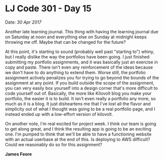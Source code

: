 # LJ Code 301 - Day 15
Date: *30 Apr 2017*

Another late learning journal. This thing with having the learning journal due on Saturday at noon and everything else on Sunday at midnight keeps throwing me off. Maybe that can be changed for the future?

At this point, it's starting to sound (probably well past "starting to") whiny, but I really dislike the way the portfolios have been going. I just finished submitting my portfolio assignments, and it was basically just an exercise in copy and paste. There isn't even any reinforcement of the ideas because we don't have to do anything to extend them. Worse still, the portfolio assignment actively penalizes you for trying to go beyond the bounds of the assignment at any point. If you build outside the scope of the assignment, you can very easily box yourself into a design corner that's more difficult to code yourself out of. Basically, the more like Kilovolt blog you make your portfolio, the easier it is to build. It isn't even really a portfolio any more, so much as it is a blog. It just disheartens me that I've lost all the flavor and simplicity out of what I thought was going to be a real portfolio page, and I instead ended up with a low-effort version of kilovolt.

On another note, I'm real excited for project week. I think our team is going to get along great, and I think the resulting app is going to be an exciting one. I'm pumped to think that we'll be able to have a functioning website with an actual userbase at the end of this. Is deploying to AWS difficult? Could we reasonably do so for this assignment?

**James Feore**
